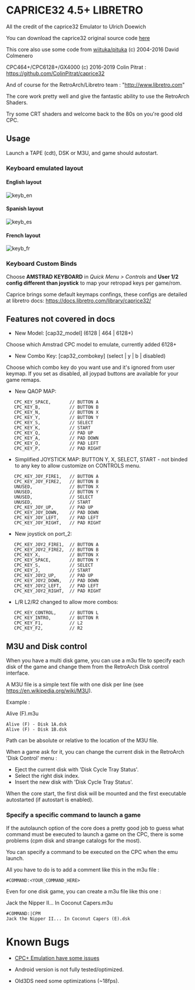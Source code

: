 # CAPRICE32 4.5+ LIBRETRO

All the credit of the caprice32 Emulator to Ulrich Doewich

You can download the caprice32 original source code [here](http://sourceforge.net/projects/caprice32/)


This core also use some code from [wiituka/pituka](http://code.google.com/p/wiituka/) (c) 2004-2016 David Colmenero


CPC464+/CPC6128+/GX4000 (c) 2016-2019 Colin Pitrat : https://github.com/ColinPitrat/caprice32


And of course for the RetroArch/Libretro team : "http://www.libretro.com"

The core work pretty well and give the fantastic ability to use the RetroArch Shaders.

Try some CRT shaders and welcome back to the 80s on you're good old CPC.

## Usage

Launch a TAPE (cdt), DSK or M3U, and game should autostart.

### Keyboard emulated layout
#### English layout
![keyb_en](https://user-images.githubusercontent.com/560310/54316312-abdeb180-45e0-11e9-9063-faf78fec9d6d.png)
#### Spanish layout
![keyb_es](https://user-images.githubusercontent.com/560310/54316295-9ff2ef80-45e0-11e9-9ae4-a2e3fb064600.png)
#### French layout
![keyb_fr](https://user-images.githubusercontent.com/560310/54316280-97021e00-45e0-11e9-91b5-da73a87534d6.png)


### Keyboard Custom Binds
Choose **AMSTRAD KEYBOARD** in _Quick Menu > Controls_ and **User 1/2 config different than joystick** to map your retropad keys per game/rom.

Caprice brings some default keymaps confings, these configs are detailed at libretro docs: https://docs.libretro.com/library/caprice32/

## Features not covered in docs

 * New Model: [cap32_model] (6128 | 464 | 6128+)

Choose which Amstrad CPC model to emulate, currently added 6128+

 * New Combo Key: [cap32_combokey] (select | y | b | disabled)

Choose which combo key do you want use and it's ignored from user keymap. If you set as disabled, all joypad buttons are available for your game remaps.

 * New QAOP MAP: 
```
   CPC_KEY_SPACE,       // BUTTON A
   CPC_KEY_B,           // BUTTON B
   CPC_KEY_N,           // BUTTON X
   CPC_KEY_Y,           // BUTTON Y
   CPC_KEY_S,           // SELECT
   CPC_KEY_K,           // START
   CPC_KEY_Q,           // PAD UP
   CPC_KEY_A,           // PAD DOWN
   CPC_KEY_O,           // PAD LEFT
   CPC_KEY_P,           // PAD RIGHT
```

* Simplified JOYSTICK MAP: BUTTON Y, X, SELECT, START - not binded to any key to allow customize on CONTROLS menu.
```
   CPC_KEY_JOY_FIRE1,   // BUTTON A
   CPC_KEY_JOY_FIRE2,   // BUTTON B
   UNUSED,              // BUTTON X
   UNUSED,              // BUTTON Y
   UNUSED,              // SELECT
   UNUSED,              // START
   CPC_KEY_JOY_UP,      // PAD UP
   CPC_KEY_JOY_DOWN,    // PAD DOWN
   CPC_KEY_JOY_LEFT,    // PAD LEFT
   CPC_KEY_JOY_RIGHT,   // PAD RIGHT
```
 * New joystick on port_2: 
```
   CPC_KEY_JOY2_FIRE1,  // BUTTON A
   CPC_KEY_JOY2_FIRE2,  // BUTTON B
   CPC_KEY_X,           // BUTTON X
   CPC_KEY_SPACE,       // BUTTON Y
   CPC_KEY_S,           // SELECT
   CPC_KEY_J,           // START
   CPC_KEY_JOY2_UP,     // PAD UP
   CPC_KEY_JOY2_DOWN,   // PAD DOWN
   CPC_KEY_JOY2_LEFT,   // PAD LEFT
   CPC_KEY_JOY2_RIGHT,  // PAD RIGHT
```

 * L/R L2/R2 changed to allow more combos:
```
   CPC_KEY_CONTROL,     // BUTTON L
   CPC_KEY_INTRO,       // BUTTON R
   CPC_KEY_F1,          // L2
   CPC_KEY_F2,          // R2
```

## M3U and Disk control

When you have a multi disk game, you can use a m3u file to specify each disk of the game and change them from the RetroArch Disk control interface.

A M3U file is a simple text file with one disk per line (see https://en.wikipedia.org/wiki/M3U).

Example :

Alive (F).m3u
```
Alive (F) - Disk 1A.dsk
Alive (F) - Disk 1B.dsk
```
Path can be absolute or relative to the location of the M3U file.

When a game ask for it, you can change the current disk in the RetroArch 'Disk Control' menu :
- Eject the current disk with 'Disk Cycle Tray Status'.
- Select the right disk index.
- Insert the new disk with 'Disk Cycle Tray Status'.

When the core start, the first disk will be mounted and the first executable autostarted (if autostart is enabled).


### Specify a specific command to launch a game

If the autolaunch option of the core does a pretty good job to guess what command must be executed to launch a game on the CPC, there is some problems (cpm disk and strange catalogs for the most).

You can specify a command to be executed on the CPC when the emu launch.

All you have to do is to add a comment like this in the m3u file :

```
#COMMAND:<YOUR_COMMAND_HERE>
```

Even for one disk game, you can create a m3u file like this one :

Jack the Nipper II... In Coconut Capers.m3u
```
#COMMAND:|CPM
Jack the Nipper II... In Coconut Capers (E).dsk
```


# Known Bugs

- [CPC+ Emulation have some issues](https://github.com/libretro/libretro-cap32/issues/59)

- Android version is not fully tested/optimized.

- Old3DS need some optimizations (~18fps).
